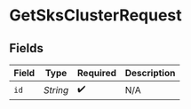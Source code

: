 # GetSksClusterRequest


## Fields

| Field              | Type               | Required           | Description        |
| ------------------ | ------------------ | ------------------ | ------------------ |
| `id`               | *String*           | :heavy_check_mark: | N/A                |